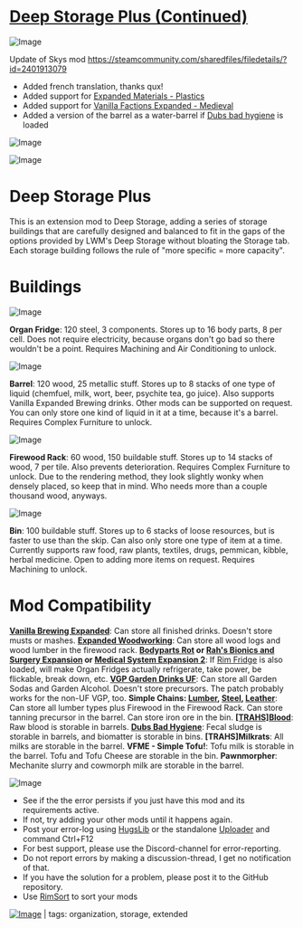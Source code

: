 # [Deep Storage Plus (Continued)](https://steamcommunity.com/sharedfiles/filedetails/?id=2589072911)

![Image](https://i.imgur.com/buuPQel.png)

Update of Skys mod
https://steamcommunity.com/sharedfiles/filedetails/?id=2401913079

- Added french translation, thanks qux!
- Added support for [Expanded Materials - Plastics](https://steamcommunity.com/sharedfiles/filedetails/?id=2465263608)
- Added support for [Vanilla Factions Expanded - Medieval](https://steamcommunity.com/sharedfiles/filedetails/?id=2023513450)
- Added a version of the barrel as a water-barrel if [Dubs bad hygiene](https://steamcommunity.com/sharedfiles/filedetails/?id=836308268) is loaded

![Image](https://i.imgur.com/pufA0kM.png)
	
![Image](https://i.imgur.com/Z4GOv8H.png)

# Deep Storage Plus


This is an extension mod to Deep Storage, adding a series of storage buildings that are carefully designed and balanced to fit in the gaps of the options provided by LWM's Deep Storage without bloating the Storage tab. Each storage building follows the rule of "more specific = more capacity".

# Buildings


![Image](https://i.imgur.com/V4meI3J.png)

**Organ Fridge**: 120 steel, 3 components. Stores up to 16 body parts, 8 per cell. Does not require electricity, because organs don't go bad so there wouldn't be a point. Requires Machining and Air Conditioning to unlock.

![Image](https://i.imgur.com/3w3vaH1.png)

**Barrel**: 120 wood, 25 metallic stuff. Stores up to 8 stacks of one type of liquid (chemfuel, milk, wort, beer, psychite tea, go juice). Also supports Vanilla Expanded Brewing drinks. Other mods can be supported on request. You can only store one kind of liquid in it at a time, because it's a barrel. Requires Complex Furniture to unlock.

![Image](https://i.imgur.com/Qo76oRi.png)

**Firewood Rack**: 60 wood, 150 buildable stuff. Stores up to 14 stacks of wood, 7 per tile. Also prevents deterioration. Requires Complex Furniture to unlock. Due to the rendering method, they look slightly wonky when densely placed, so keep that in mind. Who needs more than a couple thousand wood, anyways.

![Image](https://i.imgur.com/1ZRXBLx.png)

**Bin**: 100 buildable stuff. Stores up to 6 stacks of loose resources, but is faster to use than the skip. Can also only store one type of item at a time. Currently supports raw food, raw plants, textiles, drugs, pemmican, kibble, herbal medicine. Open to adding more items on request. Requires Machining to unlock.


# Mod Compatibility

**[Vanilla Brewing Expanded](https://steamcommunity.com/sharedfiles/filedetails/?id=2186560858)**: Can store all finished drinks. Doesn't store musts or mashes.
**[Expanded Woodworking](https://steamcommunity.com/sharedfiles/filedetails/?id=1082915328)**: Can store all wood logs and wood lumber in the firewood rack.
**[Bodyparts Rot](https://steamcommunity.com/sharedfiles/filedetails/?id=2164584341) or [Rah's Bionics and Surgery Expansion](https://steamcommunity.com/sharedfiles/filedetails/?id=850429707) or [Medical System Expansion 2](https://steamcommunity.com/sharedfiles/filedetails/?id=2056706586)**: If [Rim Fridge](https://steamcommunity.com/sharedfiles/filedetails/?id=1180721235) is also loaded, will make Organ Fridges actually refrigerate, take power, be flickable, break down, etc.
**[VGP Garden Drinks UF](https://steamcommunity.com/sharedfiles/filedetails/?id=2167582651)**: Can store all Garden Sodas and Garden Alcohol. Doesn't store precursors. The patch probably works for the non-UF VGP, too.
**Simple Chains: [Lumber](https://steamcommunity.com/sharedfiles/filedetails/?id=1708709952), [Steel](https://steamcommunity.com/sharedfiles/filedetails/?id=1702668415), [Leather](https://steamcommunity.com/sharedfiles/filedetails/?id=1713884017)**: Can store all lumber types plus Firewood in the Firewood Rack. Can store tanning precursor in the barrel. Can store iron ore in the bin.
**[[TRAHS]Blood](https://steamcommunity.com/sharedfiles/filedetails/?id=2170595802)**: Raw blood is storable in barrels.
**[Dubs Bad Hygiene](https://steamcommunity.com/sharedfiles/filedetails/?id=836308268)**: Fecal sludge is storable in barrels, and biomatter is storable in bins.
**[TRAHS]Milkrats**: All milks are storable in the barrel.
**VFME - Simple Tofu!**: Tofu milk is storable in the barrel. Tofu and Tofu Cheese are storable in the bin.
**Pawnmorpher**: Mechanite slurry and cowmorph milk are storable in the barrel.

![Image](https://i.imgur.com/PwoNOj4.png)



-  See if the the error persists if you just have this mod and its requirements active.
-  If not, try adding your other mods until it happens again.
-  Post your error-log using [HugsLib](https://steamcommunity.com/workshop/filedetails/?id=818773962) or the standalone [Uploader](https://steamcommunity.com/sharedfiles/filedetails/?id=2873415404) and command Ctrl+F12
-  For best support, please use the Discord-channel for error-reporting.
-  Do not report errors by making a discussion-thread, I get no notification of that.
-  If you have the solution for a problem, please post it to the GitHub repository.
-  Use [RimSort](https://github.com/RimSort/RimSort/releases/latest) to sort your mods

 

[![Image](https://img.shields.io/github/v/release/emipa606/DeepStoragePlus?label=latest%20version&style=plastic&color=9f1111&labelColor=black)](https://steamcommunity.com/sharedfiles/filedetails/changelog/2589072911) | tags:  organization, storage,  extended
